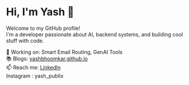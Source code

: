 
# Hi, I'm Yash 👋

Welcome to my GitHub profile!  
I'm a developer passionate about AI, backend systems, and building cool stuff with code.

🔭 Working on: Smart Email Routing, GenAI Tools  
📚 Blogs: [yashbhoomkar.github.io](https://yashbhoomkar.github.io)  
📫 Reach me: [LinkedIn](https://www.linkedin.com/in/yashbhoomkar)  
Instagram : yash_publix
